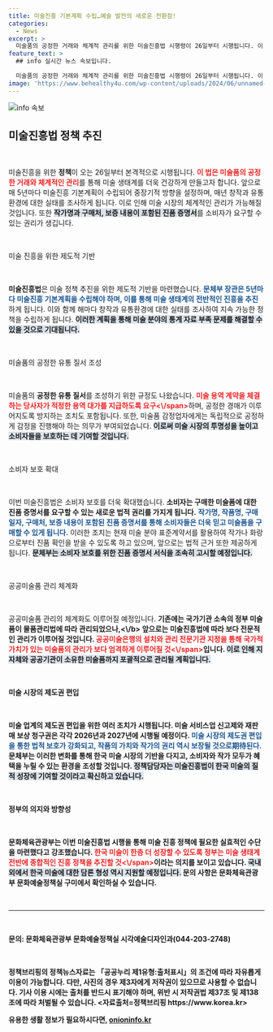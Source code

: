```yaml
---
title: 미술진흥 기본계획 수립…예술 발전의 새로운 전환점!
categories:
  - News
excerpt: >
  미술품의 공정한 거래와 체계적 관리를 위한 미술진흥법 시행령이 26일부터 시행됩니다. 이 법은 미술 생태계를 보호하고 소비자의 권리를 강화하는 다양한 규정을 포함하고 있어, 새로운 시대의 미술시장 변화를 예고합니다.
feature_text: >
  ## info 실시간 뉴스 속보입니다.

  미술품의 공정한 거래와 체계적 관리를 위한 미술진흥법 시행령이 26일부터 시행됩니다. 이 법은 미술 생태계를 보호하고 소비자의 권리를 강화하는 다양한 규정을 포함하고 있어, 새로운 시대의 미술시장 변화를 예고합니다.
image: 'https://www.behealthy4u.com/wp-content/uploads/2024/06/unnamed-file.png'
---
```


<p><img src="https://www.behealthy4u.com/wp-content/uploads/2024/06/unnamed-file.png" alt="info 속보" /></p>

<h2 data-ke-size="size26">미술진흥법 정책 추진</h2>

<p data-ke-size="size16">&nbsp;</p> 

<p>미술진흥을 위한 <b>정책</b>이 오는 26일부터 본격적으로 시행됩니다. <b><span style="color: #ee2323;">이 법은 미술품의 공정한 거래와 체계적인 관리</span></b>를 통해 미술 생태계를 더욱 건강하게 만들고자 합니다. 앞으로 매 5년마다 미술진흥 기본계획이 수립되어 중장기적 방향을 설정하며, 매년 창작과 유통환경에 대한 실태를 조사하게 됩니다. 이로 인해 미술 시장의 체계적인 관리가 가능해질 것입니다. 또한 <b><span style="background-color: #21538527;">작가명과 구매처, 보증 내용이 포함된 진품 증명서</span></b>를 소비자가 요구할 수 있는 권리가 생깁니다.</p>

<p data-ke-size="size16">&nbsp;</p>

<p>미술 진흥을 위한 제도적 기반</p>

<p data-ke-size="size16">&nbsp;</p> 

<p><b>미술진흥법</b>은 미술 정책 추진을 위한 제도적 기반을 마련했습니다. <b><span style="color: #1a5490;">문체부 장관은 5년마다 미술진흥 기본계획을 수립해야 하며, 이를 통해 미술 생태계의 전반적인 진흥을 추진</span></b>하게 됩니다. 이와 함께 해마다 창작과 유통환경에 대한 실태를 조사하여 지속 가능한 정책을 수립하게 됩니다. <b><span style="background-color: #21538527;">이러한 계획을 통해 미술 분야의 통계 자료 부족 문제를 해결할 수 있을 것으로 기대됩니다.</span></b></p>

<p data-ke-size="size16">&nbsp;</p>

<p>미술품의 공정한 유통 질서 조성</p>

<p data-ke-size="size16">&nbsp;</p> 

<p>미술품의 <b>공정한 유통 질서</b>를 조성하기 위한 규정도 나왔습니다. <b><span style="color: #ee2323;">미술 용역 계약을 체결하는 당사자가 적정한 용역 대가를 지급하도록 요구&lt;\/span></b>하며, 공정한 경매가 이루어지도록 방지하는 조치도 포함됩니다. 또한, 미술품 감정업자에게는 독립적으로 공정하게 감정을 진행해야 하는 의무가 부여되었습니다. <b><span style="background-color: #21538527;">이로써 미술 시장의 투명성을 높이고 소비자들을 보호하는 데 기여할 것입니다.</span></b></p>

<p data-ke-size="size16">&nbsp;</p>

<p>소비자 보호 확대</p>

<p data-ke-size="size16">&nbsp;</p> 

<p>이번 미술진흥법은 소비자 보호를 더욱 확대했습니다. <b>소비자는 구매한 미술품에 대한 진품 증명서를 요구할 수 있는 새로운 법적 권리를 가지게 됩니다.</b> <b><span style="color: #1a5490;">작가명, 작품명, 구매 일자, 구매처, 보증 내용이 포함된 진품 증명서를 통해 소비자들은 더욱 믿고 미술품을 구매할 수 있게 됩니다.</span></b> 이러한 조치는 현재 미술 분야 표준계약서를 활용하여 작가나 화랑으로부터 진품 확인을 받을 수 있도록 하고 있으며, 앞으로는 법적 근거 또한 제공하게 됩니다. <b><span style="background-color: #21538527;">문체부는 소비자 보호를 위한 진품 증명서 서식을 조속히 고시할 예정입니다.</span></b></p>

<p data-ke-size="size16">&nbsp;</p>

<p>공공미술품 관리 체계화</p>

<p data-ke-size="size16">&nbsp;</p> 

<p>공공미술품 관리의 체계화도 이루어질 예정입니다. <b>기존에는 국가기관 소속의 정부 미술품이 물품관리법에 따라 관리되었으나,&lt;\/b> 앞으로는 미술진흥법에 따라 보다 전문적인 관리가 이루어질 것입니다. <b><span style="color: #ee2323;">공공미술은행의 설치와 관리 전문기관 지정을 통해 국가적 가치가 있는 미술품의 관리가 보다 엄격하게 이루어질 것&lt;\/span></b>입니다. <b><span style="background-color: #21538527;">이로 인해 지자체와 공공기관이 소유한 미술품까지 포괄적으로 관리될 계획입니다.</span></b></p>

<p data-ke-size="size16">&nbsp;</p>

<p>미술 시장의 제도권 편입</p>

<p data-ke-size="size16">&nbsp;</p> 

<p>미술 업계의 제도권 편입을 위한 여러 조치가 시행됩니다. <b>미술 서비스업 신고제와 재판매 보상 청구권은 각각 2026년과 2027년에 시행될 예정이다.</b> <b><span style="color: #1a5490;">미술 시장의 제도권 편입을 통한 법적 보호가 강화되고, 작품의 가치와 작가의 권리 역시 보장될 것으로期待된다.</span></b> 문체부는 이러한 변화를 통해 한국 미술 시장의 기반을 다지고, 소비자와 작가 모두가 혜택을 누릴 수 있는 환경을 조성할 것입니다. <b><span style="background-color: #21538527;">정책담당자는 미술진흥법이 한국 미술의 질적 성장에 기여할 것이라고 확신하고 있습니다.</span></b></p>

<p data-ke-size="size16">&nbsp;</p>

<p>정부의 의지와 방향성</p>

<p data-ke-size="size16">&nbsp;</p> 

<p>문화체육관광부는 이번 미술진흥법 시행을 통해 미술 진흥 정책에 필요한 실효적인 수단을 마련했다고 강조했습니다. <b><span style="color: #ee2323;">한국 미술이 한층 더 성장할 수 있도록 정부는 미술 생태계 전반에 종합적인 진흥 정책을 추진할 것&lt;\/span></b>이라는 의지를 보이고 있습니다. <b><span style="background-color: #21538527;">국내외에서 한국 미술에 대한 담론 형성 역시 지원할 예정입니다.</span></b> 문의 사항은 문화체육관광부 문화예술정책실 구미에서 확인하실 수 있습니다.</p>

<p data-ke-size="size16">&nbsp;</p>

<hr>

<p data-ke-size="size16">&nbsp;</p> 

<p>문의: 문화체육관광부 문화예술정책실 시각예술디자인과(044-203-2748) </p>

<p data-ke-size="size16">&nbsp;</p> 

<p>정책브리핑의 정책뉴스자료는 「공공누리 제1유형:출처표시」의 조건에 따라 자유롭게 이용이 가능합니다. 다만, 사진의 경우 제3자에게 저작권이 있으므로 사용할 수 없습니다. 기사 이용 시에는 출처를 반드시 표기해야 하며, 위반 시 저작권법 제37조 및 제138조에 따라 처벌될 수 있습니다. &lt;자료출처=정책브리핑 https://www.korea.kr></p>
유용한 생활 정보가 필요하시다면, <a href="https://onioninfo.kr" rel="dofollow">onioninfo.kr</a>


